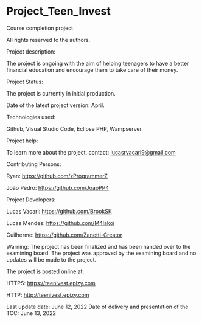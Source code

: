 # Project_Teen_Invest
Course completion project

All rights reserved to the authors.

Project description:

The project is ongoing with the aim of helping teenagers to have a better financial education and encourage them to take care of their money.

Project Status:

The project is currently in initial production.

Date of the latest project version: April.

Technologies used:

Github, Visual Studio Code, Eclipse PHP, Wampserver.

Project help:

To learn more about the project, contact: lucasrvacari9@gmail.com

Contributing Persons:

Ryan: https://github.com/zProgrammerZ

João Pedro: https://github.com/JoaoPP4


Project Developers:

Lucas Vacari: https://github.com/BrookSK

Lucas Mendes: https://github.com/M4lakoi

Guilherme: https://github.com/Zanetti-Creator


Warning: The project has been finalized and has been handed over to the examining board. The project was approved by the examining board and no updates will be made to the project.

The project is posted online at:

HTTPS: https://teenivest.epizy.com

HTTP: http://teenivest.epizy.com

Last update date: June 12, 2022
Date of delivery and presentation of the TCC: June 13, 2022
